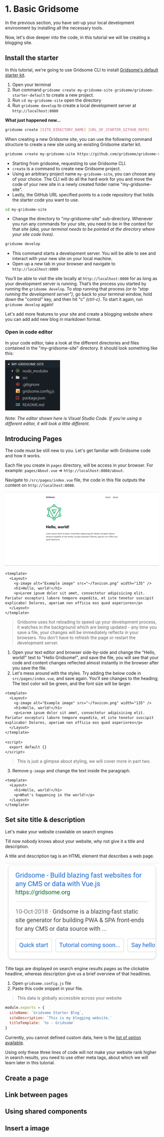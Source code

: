 # 1. Basic Gridsome

In the previous section, you have set-up your local development environment by installing all the necessary tools.

Now, let's dive deeper into the code, in this tutorial we will be creating a blogging site.

## Install the starter

In this tutorial, we're going to use Gridsome CLI to install [Gridsome's default starter kit](https://github.com/gridsome/gridsome-starter-default).

1. Open your terminal
2. Run command `gridsome create my-gridsome-site gridsome/gridsome-starter-default` to create a new project.
3. Run `cd my-gridsome-site` open the directory
4. Run `gridsome develop` to create a local development server at `http://localhost:8080`

**What just happened now...**

```sh
gridsome create [SITE_DIRECTORY_NAME] [URL_OF_STARTER_GITHUB_REPO]
```

When creating a new Gridsome site, you can use the following command structure to create a new site using an existing Gridsome starter kit.

```sh
gridsome create my-gridsome-site https://github.com/gridsome/gridsome-starter-default
```

- Starting from gridsome, requesting to use Gridsome CLI.
- `create` is a command to create new Gridsome project.
- Using an arbitrary project name `my-gridsome-site`, you can choose any of your choice. The CLI will do all the hard work for you and move the code of your new site in a newly created folder name "my-gridsome-site".
- Lastly, the GitHub URL specified points to a code repository that holds the starter code you want to use.

```sh
cd my-gridsome-site
```

- Change the directory to "my-gridsome-site" sub-directory. Whenever you run any commands for your site, you need to be in the context for that site *(aka, your terminal needs to be pointed at the directory where your site code lives)*.

```sh
gridsome develop
```

- This command starts a development server. You will be able to see and interact with your new site on your local machine.
- Open up a new tab in your browser and navigate to `http://localhost:8080`

You’ll be able to visit the site locally at `http://localhost:8000` for as long as your development server is running. That’s the process you started by running the `gridsome develop`. To stop running that process *(or to "stop running the development server")*, go back to your terminal window, hold down the "control" key, and then hit "c" *(ctrl-c)*. To start it again, run `gridsome develop` again!

Let's add more features to your site and create a blogging website where you can add add new blog in markdown format.

### Open in code editor

In your code editor, take a look at the different directories and files contained in the "my-gridsome-site" directory. It should look something like this:

![File structure of gridsome default starter](./images/gridsome-default-starter-file-structure.png)

*Note: The editor shown here is Visual Studio Code. If you’re using a different editor, it will look a little different.*

## Introducing Pages

The code must be still new to you. Let's get familiar with Gridsome code and how it works.

Each file you create in `pages` directory, will be access in your browser. For example: `pages/About.vue` ⇒ `http://localhost:8080/about`.

Navigate to `/src/pages/index.vue` file, the code in this file outputs the content on `http://localhost:8080`.

![Gridsome default starter preview](./images/gridsome-default-starter-preview.png)

```vue
<template>
  <Layout>
    <g-image alt="Example image" src="~/favicon.png" width="135" />
    <h1>Hello, world!</h1>
    <p>Lorem ipsum dolor sit amet, consectetur adipisicing elit. Pariatur excepturi labore tempore expedita, et iste tenetur suscipit explicabo! Dolores, aperiam non officia eos quod asperiores</p>
  </Layout>
</template>
```

> Gridsome uses hot reloading to speed up your development process, it watches in the background which are being updated - any time you save a file, your changes will be immediately reflects in your browsers. You don't have to refresh the page or restart the development server.

1. Open your text editor and browser side-by-side and change the "Hello, world!" text to "Hello Gridsome!", and save the file, you will see that your code and content changes reflected almost instantly in the browser after you save the file.
2. Let's mess around with the styles. Try adding the below code in `src/pages/index.vue`, and save again. You'll see changes to the heading; The text color will be green, and the font size will be larger.

```vue
<template>
  <Layout>
    <g-image alt="Example image" src="~/favicon.png" width="135" />
    <h1>Hello, world!</h1>
    <p>Lorem ipsum dolor sit amet, consectetur adipisicing elit. Pariatur excepturi labore tempore expedita, et iste tenetur suscipit explicabo! Dolores, aperiam non officia eos quod asperiores</p>
  </Layout>
</template>

<script>
  export default {}
</script>
```

> This is just a glimpse about styling, we will cover more in part two.

3. Remove `g-image` and change the text inside the paragraph.

```vue
<template>
  <Layout>
    <h1>Hello, world!</h1>
    <p>What's happening in the world!</p>
  </Layout>
</template>
```

## Set site title & description

Let's make your website crawlable on search engines

Till now nobody knows about your website, why not give it a title and description.

A title and description tag is an HTML element that describes a web page.

![Google search about gridsome](./images/google-search-about-gridsome.png)

Title tags are displayed on search engine results pages as the clickable headline, whereas description give us a brief overview of that headlines.

1. Open `gridsome.config.js` file
2. Paste this code snippet in your file.

> This data is globally accessible across your website

```js
module.exports = {
  siteName: `Gridsome Starter Blog`,
  siteDescription: `This is my blogging website.`
  titleTemplate: `%s - Gridsome`
}
```

Currently, you cannot defined custom data, here is the [list of option available](../docs/config).

Using only these three lines of code will not make your website rank higher in search results, you need to use other meta tags, about which we will learn later in this tutorial.

## Create a page

## Link between pages

## Using shared components

## Insert a image

